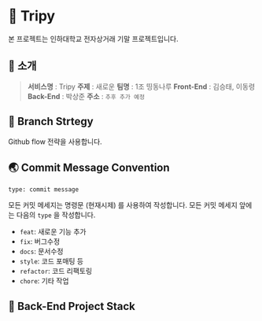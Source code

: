# 🎒 Tripy

본 프로젝트는 인하대학교 전자상거래 기말 프로젝트입니다.

## 📢 소개

> **서비스명** : Tripy
> **주제** : 새로운
> **팀명** : 1조 띵동나루
> **Front-End** : 김승태, 이동령
> **Back-End** : 박상준
> **주소** : `추후 추가 예정`

## 🌳 Branch Strtegy

Github flow 전략을 사용합니다.

## 🌏 Commit Message Convention

```
type: commit message
```

모든 커밋 메세지는 명령문 (현재시제) 를 사용하여 작성합니다. 모든 커밋 메세지 앞에는 다음의 `type` 을 작성합니다.

- `feat`: 새로운 기능 추가
- `fix`: 버그수정
- `docs`: 문서수정
- `style`: 코드 포매팅 등
- `refactor`: 코드 리팩토링
- `chore`: 기타 작업

## 🔧 Back-End Project Stack
